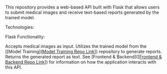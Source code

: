 This repository provides a web-based API built with Flask that allows users to submit medical images and receive text-based reports generated by the trained model.

Technologies:

Flask
Functionality:

Accepts medical images as input.
Utilizes the trained model from the [[Model Training]([Model Training Repo Link](https://github.com/AbdulWahabRaza123/Report-generation-work)]) repository to generate reports.
Returns the generated report as text.
See [Frontend & Backend]([[Frontend & Backend Repo Link](https://github.com/AbdulWahabRaza123/MedScan)]) for information on how the application interacts with this API.
